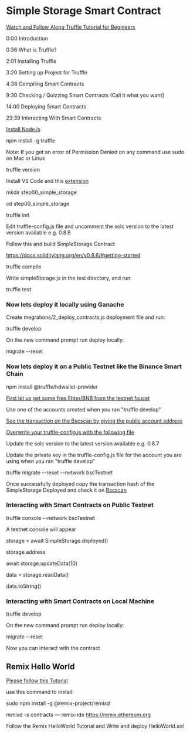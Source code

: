 # Simple Storage Smart Contract

[Watch and Follow Along Truffle Tutorial for Begineers](https://www.youtube.com/watch?v=62f757RVEvU)

0:00 Introduction

0:36 What is Truffle?

2:01 Installing Truffle

3:20 Setting up Project for Truffle

4:38 Compiling Smart Contracts

9:30 Checking / Quizzing Smart Contracts (Call it what you want]

14:00 Deploying Smart Contracts

23:39 Interacting With Smart Contracts

[Install Node.js](https://nodejs.org/en/download/)

npm install -g truffle

Note: If you get an error of Permission Denied on any command use sudo on Mac or Linux

truffle version

Install VS Code and this [extension](https://marketplace.visualstudio.com/items?itemName=JuanBlanco.solidity)


mkdir step00_simple_storage

cd step00_simple_storage

truffle init

Edit truffle-config.js file and uncomment the solc version to the latest version available e.g. 0.8.6

Follow this and build SimpleStorage Contract

https://docs.soliditylang.org/en/v0.8.6/#getting-started


truffle compile

Write simpleStorage.js in the test directory, and run:

truffle test

### Now lets deploy it locally using Ganache

Create megrations/2_deploy_contracts.js deployment file and run:

truffle develop

On the new command prompt run deploy locally:

migrate --reset

### Now lets deploy it on a Public Testnet like the Binance Smart Chain

npm install @truffle/hdwallet-provider

[First let us get some free Ehter/BNB from the testnet faucet](https://testnet.binance.org/faucet-smart)

Use one of the accounts created when you ran "truffle develop"

[See the transaction on the Bscscan by giving the public account address](https://testnet.bscscan.com)

[Overwrite your truffle-config.js with the following file](https://raw.githubusercontent.com/jklepatch/eattheblocks/master/screencast/360-truffle-tutorial-beginner/truffle-config.js)

Update the solc version to the latest version available e.g. 0.8.7

Update the private key in the truffle-config.js file for the account you are using when you ran "truffle develop"

truffle migrate --reset --network bscTestnet

Once successfully deployed copy the transaction hash of the SimpleStorage Deployed and check it on [Bscscan](https://testnet.bscscan.com)

### Interacting with Smart Contracts on Public Testnet

truffle console --network bscTestnet

A testnet console will appear

storage = await SimpleStorage.deployed()

storage.address

await storage.updateData(10)

data = storage.readData()

data.toString()

### Interacting with Smart Contracts on Local Machine

truffle develop

On the new command prompt run deploy locally:

migrate --reset

Now you can interact with the contract



## Remix Hello World

[Please follow this Tutorial](https://betterprogramming.pub/learn-solidity-introduction-327b1f9eb30e)

use this command to install:

sudo npm install -g @remix-project/remixd

remixd -s contracts  — remix-ide https://remix.ethereum.org

Follow the Remix HelloWorld Tutorial and Write and deploy HelloWorld.sol






